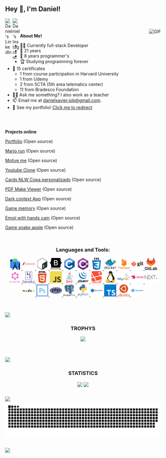 <h2 title="hehehe"> Hey 👋, I'm Daniel!</h2>
<p>
<a href="https://www.linkedin.com/in/daniel-xavier-579315206">
  <img align="left" alt="Daniel's LinkedIn" width="24px" src="https://img.icons8.com/nolan/96/linkedin.png" />
</a>
<a href="https://www.instagram.com/daniofc_f/">
  <img align="left" alt="Daniel's Instagram" width="24px" src="https://img.icons8.com/nolan/96/instagram-new.png" />
</a>
</p>
<br />
<br />
<img align="right" alt="GIF" src="https://camo.githubusercontent.com/a5b500bfaec010f0589abfe4cadc91d0a75ec9cc9e43cc157189812092ae4ab7/68747470733a2f2f7374617469632e77696b69612e6e6f636f6f6b69652e6e65742f6d696e6563726166742f696d616765732f662f66642f4e6574686572506f7274616c416e696d617465642e6769662f7265766973696f6e2f6c61746573743f63623d3230323030313132303030373436" />

**About Me!**

- 👨‍💻 Currently full-stack Developer
- 🧠 21 years
- 👣 8 years programmer's
- 🏆 Studying programming forever
- 🌱 15 certificates 
  - 1 from course participation in Harvard University
  - 1 from Udemy
  - 2 from 5CTA (5th area telematics center)
  - 11 from Bradesco Foundation
- 👨‍🏫 Ask me something? I also work as a teacher
- 📫 Email me at [danielxavier.job@gmail.com](mailto:danielxavier.job@gmail.com).
- 🤖 See my portfolio! [Click me to redirect](https://portfolio-daniel-xavier.vercel.app/)
<br />
<br />

**Projects online**

[Portfolio](https://portfolio-daniel-xavier.vercel.app/) (Open source)

[Mario run](https://mario-running-five.vercel.app/) (Open source)

[Motive me](https://motiveme.online) (Open source)

[Youtube Clone](https://studying-project-youtube.vercel.app/) (Open source)

[Cards NLW Copa personalizado](https://studying-cards-nlw-copa.vercel.app) (Open source)

[PDF Make Viewer](https://pdfmake-viewer.vercel.app) (Open source)

[Dark context App](https://dark-context-react.vercel.app) (Open source)

[Game memory](https://studying-memory-game.vercel.app) (Open source)

[Emoji with hands cam](https://studying-rendering-hands-js.vercel.app) (Open source)
 
[Game snake apple](https://studying-snake-game-html-js.vercel.app) (Open source)



<br />

<h3 align="center">Languages and Tools:</h3>

<p align="center"> 
<a href="https://github.com/DanielXavierJob" target="_blank">
  <img
    src="https://raw.githubusercontent.com/devicons/devicon/master/icons/androidstudio/androidstudio-original.svg"
    alt="androidstudio"
    width="40"
    height="40"
  />
</a>
<a href="https://github.com/DanielXavierJob" target="_blank">
  <img
    src="https://raw.githubusercontent.com/devicons/devicon/master/icons/apache/apache-original-wordmark.svg"
    alt="apache"
    width="40"
    height="40"
  />
</a>
<a href="https://github.com/DanielXavierJob" target="_blank">
  <img
    src="https://raw.githubusercontent.com/devicons/devicon/master/icons/bash/bash-original.svg"
    alt="bash"
    width="40"
    height="40"
  />
</a>
<a href="https://github.com/DanielXavierJob" target="_blank">
  <img
    src="https://raw.githubusercontent.com/devicons/devicon/master/icons/bootstrap/bootstrap-plain-wordmark.svg"
    alt="bootstrap"
    width="40"
    height="40"
  />
</a>
<a href="https://github.com/DanielXavierJob" target="_blank">
  <img
    src="https://raw.githubusercontent.com/devicons/devicon/master/icons/c/c-original.svg"
    alt="c"
    width="40"
    height="40"
  />
</a>
<a href="https://github.com/DanielXavierJob" target="_blank">
  <img
    src="https://raw.githubusercontent.com/devicons/devicon/master/icons/csharp/csharp-original.svg"
    alt="csharp"
    width="40"
    height="40"
  />
</a>
<a href="https://github.com/DanielXavierJob" target="_blank">
  <img
    src="https://raw.githubusercontent.com/devicons/devicon/master/icons/css3/css3-original-wordmark.svg"
    alt="css3"
    width="40"
    height="40"
  />
</a>
<a href="https://github.com/DanielXavierJob" target="_blank">
  <img
    src="https://raw.githubusercontent.com/devicons/devicon/master/icons/docker/docker-original-wordmark.svg"
    alt="docker"
    width="40"
    height="40"
  />
</a>
<a href="https://github.com/DanielXavierJob" target="_blank">
  <img
    src="https://raw.githubusercontent.com/devicons/devicon/master/icons/firebase/firebase-plain-wordmark.svg"
    alt="firebase"
    width="40"
    height="40"
  />
</a>
<a href="https://github.com/DanielXavierJob" target="_blank">
  <img
    src="https://raw.githubusercontent.com/devicons/devicon/master/icons/git/git-original-wordmark.svg"
    alt="git"
    width="40"
    height="40"
  />
</a>
<a href="https://github.com/DanielXavierJob" target="_blank">
  <img
    src="https://raw.githubusercontent.com/devicons/devicon/master/icons/gitlab/gitlab-original-wordmark.svg"
    alt="gitlab"
    width="40"
    height="40"
  />
</a>
<a href="https://github.com/DanielXavierJob" target="_blank">
  <img
    src="https://raw.githubusercontent.com/devicons/devicon/master/icons/graphql/graphql-plain-wordmark.svg"
    alt="graphql"
    width="40"
    height="40"
  />
</a>
<a href="https://github.com/DanielXavierJob" target="_blank">
  <img
    src="https://raw.githubusercontent.com/devicons/devicon/master/icons/heroku/heroku-original-wordmark.svg"
    alt="heroku"
    width="40"
    height="40"
  />
</a>
<a href="https://github.com/DanielXavierJob" target="_blank">
  <img
    src="https://raw.githubusercontent.com/devicons/devicon/master/icons/html5/html5-original-wordmark.svg"
    alt="html5"
    width="40"
    height="40"
  />
</a>
<a href="https://github.com/DanielXavierJob" target="_blank">
  <img
    src="https://raw.githubusercontent.com/devicons/devicon/master/icons/javascript/javascript-original.svg"
    alt="javascript"
    width="40"
    height="40"
  />
</a>
<a href="https://github.com/DanielXavierJob" target="_blank">
  <img
    src="https://raw.githubusercontent.com/devicons/devicon/master/icons/java/java-original-wordmark.svg"
    alt="java"
    width="40"
    height="40"
  />
</a>
<a href="https://github.com/DanielXavierJob" target="_blank">
  <img
    src="https://raw.githubusercontent.com/devicons/devicon/master/icons/jquery/jquery-original-wordmark.svg"
    alt="jquery"
    width="40"
    height="40"
  />
</a>
<a href="https://github.com/DanielXavierJob" target="_blank">
  <img
    src="https://raw.githubusercontent.com/devicons/devicon/master/icons/laravel/laravel-plain-wordmark.svg"
    alt="laravel"
    width="40"
    height="40"
  />
</a>
<a href="https://github.com/DanielXavierJob" target="_blank">
  <img
    src="https://raw.githubusercontent.com/devicons/devicon/master/icons/linux/linux-original.svg"
    alt="linux"
    width="40"
    height="40"
  />
</a>
<a href="https://github.com/DanielXavierJob" target="_blank">
  <img
    src="https://raw.githubusercontent.com/devicons/devicon/master/icons/mysql/mysql-original-wordmark.svg"
    alt="mysql"
    width="40"
    height="40"
  />
</a>
<a href="https://github.com/DanielXavierJob" target="_blank">
  <img
    src="https://raw.githubusercontent.com/devicons/devicon/master/icons/nestjs/nestjs-plain-wordmark.svg"
    alt="nestjs"
    width="40"
    height="40"
  />
</a>
<a href="https://github.com/DanielXavierJob" target="_blank">
  <img
    src="https://raw.githubusercontent.com/devicons/devicon/master/icons/nextjs/nextjs-original-wordmark.svg"
    alt="nextjs"
    width="40"
    height="40"
  />
</a>
<a href="https://github.com/DanielXavierJob" target="_blank">
  <img
    src="https://raw.githubusercontent.com/devicons/devicon/master/icons/nodejs/nodejs-original-wordmark.svg"
    alt="nodejs"
    width="40"
    height="40"
  />
</a>
<a href="https://github.com/DanielXavierJob" target="_blank">
  <img
    src="https://raw.githubusercontent.com/devicons/devicon/master/icons/photoshop/photoshop-line.svg"
    alt="photoshop"
    width="40"
    height="40"
  />
</a>
<a href="https://github.com/DanielXavierJob" target="_blank">
  <img
    src="https://raw.githubusercontent.com/devicons/devicon/master/icons/php/php-original.svg"
    alt="php"
    width="40"
    height="40"
  />
</a>
<a href="https://github.com/DanielXavierJob" target="_blank">
  <img
    src="https://raw.githubusercontent.com/devicons/devicon/master/icons/postgresql/postgresql-original-wordmark.svg"
    alt="postgresql"
    width="40"
    height="40"
  />
</a>
<a href="https://github.com/DanielXavierJob" target="_blank">
  <img
    src="https://raw.githubusercontent.com/devicons/devicon/master/icons/python/python-original-wordmark.svg"
    alt="python"
    width="40"
    height="40"
  />
</a>
<a href="https://github.com/DanielXavierJob" target="_blank">
  <img
    src="https://raw.githubusercontent.com/devicons/devicon/master/icons/sequelize/sequelize-original-wordmark.svg"
    alt="sequelize"
    width="40"
    height="40"
  />
</a>
<a href="https://github.com/DanielXavierJob" target="_blank">
  <img
    src="https://raw.githubusercontent.com/devicons/devicon/master/icons/typescript/typescript-original.svg"
    alt="typescript"
    width="40"
    height="40"
  />
</a>
<a href="https://github.com/DanielXavierJob" target="_blank">
  <img
    src="https://raw.githubusercontent.com/devicons/devicon/master/icons/ubuntu/ubuntu-plain-wordmark.svg"
    alt="ubuntu"
    width="40"
    height="40"
  />
</a>
<a href="https://github.com/DanielXavierJob" target="_blank">
  <img
    src="https://raw.githubusercontent.com/devicons/devicon/master/icons/xamarin/xamarin-original-wordmark.svg"
    alt="xamarin"
    width="40"
    height="40"
  />
</a>

</p>

<br />
<br />
<img src="https://user-images.githubusercontent.com/73097560/115834477-dbab4500-a447-11eb-908a-139a6edaec5c.gif">

<h3 align="center">TROPHYS</h3>

<p align="center">
  <img src="https://github-profile-trophy.vercel.app/?username=DanielXavierJob&no-bg=true&no-frame=true&theme=juicyfresh" /> 
</p>

<br />
<br />
<img src="https://user-images.githubusercontent.com/73097560/115834477-dbab4500-a447-11eb-908a-139a6edaec5c.gif">
<h3 align="center">STATISTICS</h3>
<p align="center">
    <img align="center" height="150px"  src="https://github-readme-stats.vercel.app/api?username=DanielXavierJob&show_icons=true&hide_border=true&title_color=94b4a4&amp&icon_color=FFFFFF&amp&text_color=FFFFFF&amp&bg_color=000000&count_private=true&include_all_commits=true"/>
    <img align="center" height="150px" src="https://github-readme-stats.vercel.app/api/top-langs/?username=DanielXavierJob&text_color=FFFFFF&bg_color=000000&title_color=94b4a4&langs_count=15&layout=compact&hide_border=true" />
</p>
</details>
<br />
<img src="https://user-images.githubusercontent.com/73097560/115834477-dbab4500-a447-11eb-908a-139a6edaec5c.gif">


<div align="center">
  <img  src="https://github.com/1999AZZAR/1999AZZAR/blob/main/resources/img/grid-snake.svg"
       alt="snake" />
</div>
<br />
<br />
<img src="https://user-images.githubusercontent.com/73097560/115834477-dbab4500-a447-11eb-908a-139a6edaec5c.gif">
